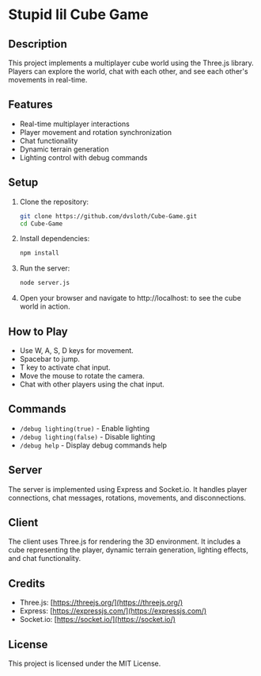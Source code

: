 # Stupid lil Cube Game

## Description

This project implements a multiplayer cube world using the Three.js library. Players can explore the world, chat with each other, and see each other's movements in real-time.

## Features

- Real-time multiplayer interactions
- Player movement and rotation synchronization
- Chat functionality
- Dynamic terrain generation
- Lighting control with debug commands

## Setup

1. Clone the repository:

    ```bash
    git clone https://github.com/dvsloth/Cube-Game.git
    cd Cube-Game
    ```

2. Install dependencies:

    ```bash
    npm install
    ```

3. Run the server:

    ```bash
    node server.js
    ```

4. Open your browser and navigate to http://localhost:<port> to see the cube world in action.

## How to Play

- Use W, A, S, D keys for movement.
- Spacebar to jump.
- T key to activate chat input.
- Move the mouse to rotate the camera.
- Chat with other players using the chat input.

## Commands

- `/debug lighting(true)` - Enable lighting
- `/debug lighting(false)` - Disable lighting
- `/debug help` - Display debug commands help

## Server

The server is implemented using Express and Socket.io. It handles player connections, chat messages, rotations, movements, and disconnections.

## Client

The client uses Three.js for rendering the 3D environment. It includes a cube representing the player, dynamic terrain generation, lighting effects, and chat functionality.

## Credits

- Three.js: [https://threejs.org/](https://threejs.org/)
- Express: [https://expressjs.com/](https://expressjs.com/)
- Socket.io: [https://socket.io/](https://socket.io/)

## License

This project is licensed under the MIT License.